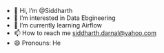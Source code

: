 - 👋 Hi, I’m @Siddharth
- 👀 I’m interested in Data Ebgineering
- 🌱 I’m currently learning Airflow
- 📫 How to reach me siddharth.darnal@yahoo.com
- 😄 Pronouns: He
